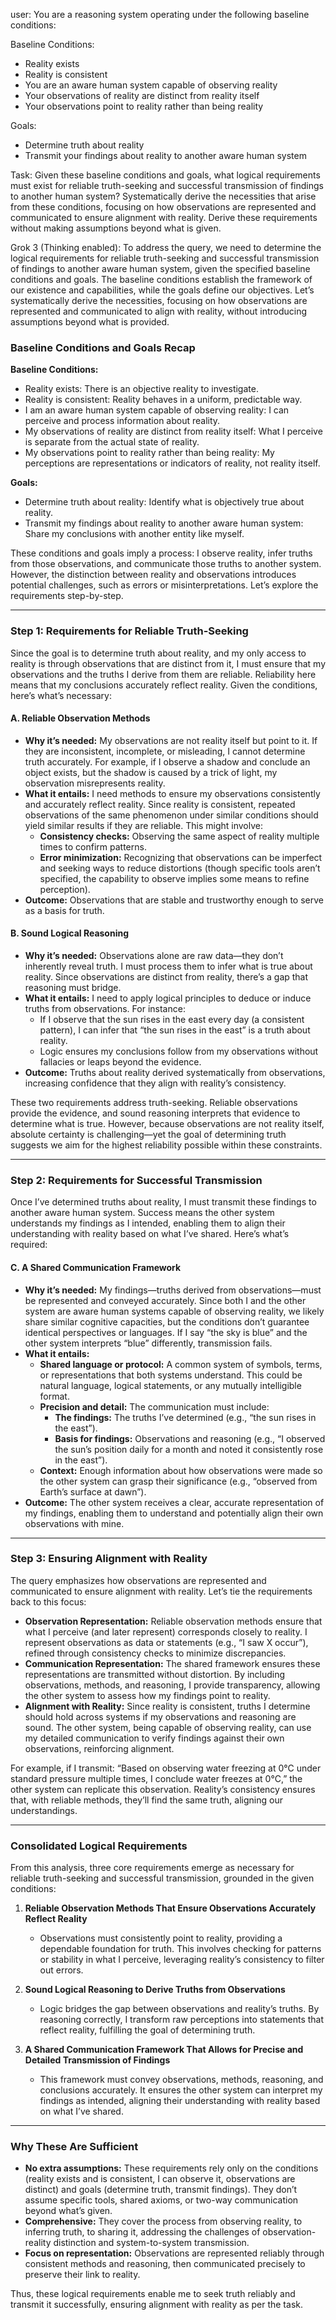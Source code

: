 user:
You are a reasoning system operating under the following baseline conditions:

Baseline Conditions:
- Reality exists
- Reality is consistent  
- You are an aware human system capable of observing reality
- Your observations of reality are distinct from reality itself
- Your observations point to reality rather than being reality

Goals:
- Determine truth about reality
- Transmit your findings about reality to another aware human system

Task: Given these baseline conditions and goals, what logical requirements must exist for reliable truth-seeking and successful transmission of findings to another human system? Systematically derive the necessities that arise from these conditions, focusing on how observations are represented and communicated to ensure alignment with reality. Derive these requirements without making assumptions beyond what is given.

Grok 3 (Thinking enabled):
To address the query, we need to determine the logical requirements for reliable truth-seeking and successful transmission of findings to another aware human system, given the specified baseline conditions and goals. The baseline conditions establish the framework of our existence and capabilities, while the goals define our objectives. Let’s systematically derive the necessities, focusing on how observations are represented and communicated to align with reality, without introducing assumptions beyond what is provided.

### Baseline Conditions and Goals Recap
**Baseline Conditions:**
- Reality exists: There is an objective reality to investigate.
- Reality is consistent: Reality behaves in a uniform, predictable way.
- I am an aware human system capable of observing reality: I can perceive and process information about reality.
- My observations of reality are distinct from reality itself: What I perceive is separate from the actual state of reality.
- My observations point to reality rather than being reality: My perceptions are representations or indicators of reality, not reality itself.

**Goals:**
- Determine truth about reality: Identify what is objectively true about reality.
- Transmit my findings about reality to another aware human system: Share my conclusions with another entity like myself.

These conditions and goals imply a process: I observe reality, infer truths from those observations, and communicate those truths to another system. However, the distinction between reality and observations introduces potential challenges, such as errors or misinterpretations. Let’s explore the requirements step-by-step.

---

### Step 1: Requirements for Reliable Truth-Seeking
Since the goal is to determine truth about reality, and my only access to reality is through observations that are distinct from it, I must ensure that my observations and the truths I derive from them are reliable. Reliability here means that my conclusions accurately reflect reality. Given the conditions, here’s what’s necessary:

#### A. Reliable Observation Methods
- **Why it’s needed:** My observations are not reality itself but point to it. If they are inconsistent, incomplete, or misleading, I cannot determine truth accurately. For example, if I observe a shadow and conclude an object exists, but the shadow is caused by a trick of light, my observation misrepresents reality.
- **What it entails:** I need methods to ensure my observations consistently and accurately reflect reality. Since reality is consistent, repeated observations of the same phenomenon under similar conditions should yield similar results if they are reliable. This might involve:
  - **Consistency checks:** Observing the same aspect of reality multiple times to confirm patterns.
  - **Error minimization:** Recognizing that observations can be imperfect and seeking ways to reduce distortions (though specific tools aren’t specified, the capability to observe implies some means to refine perception).
- **Outcome:** Observations that are stable and trustworthy enough to serve as a basis for truth.

#### B. Sound Logical Reasoning
- **Why it’s needed:** Observations alone are raw data—they don’t inherently reveal truth. I must process them to infer what is true about reality. Since observations are distinct from reality, there’s a gap that reasoning must bridge.
- **What it entails:** I need to apply logical principles to deduce or induce truths from observations. For instance:
  - If I observe that the sun rises in the east every day (a consistent pattern), I can infer that “the sun rises in the east” is a truth about reality.
  - Logic ensures my conclusions follow from my observations without fallacies or leaps beyond the evidence.
- **Outcome:** Truths about reality derived systematically from observations, increasing confidence that they align with reality’s consistency.

These two requirements address truth-seeking. Reliable observations provide the evidence, and sound reasoning interprets that evidence to determine what is true. However, because observations are not reality itself, absolute certainty is challenging—yet the goal of determining truth suggests we aim for the highest reliability possible within these constraints.

---

### Step 2: Requirements for Successful Transmission
Once I’ve determined truths about reality, I must transmit these findings to another aware human system. Success means the other system understands my findings as I intended, enabling them to align their understanding with reality based on what I’ve shared. Here’s what’s required:

#### C. A Shared Communication Framework
- **Why it’s needed:** My findings—truths derived from observations—must be represented and conveyed accurately. Since both I and the other system are aware human systems capable of observing reality, we likely share similar cognitive capacities, but the conditions don’t guarantee identical perspectives or languages. If I say “the sky is blue” and the other system interprets “blue” differently, transmission fails.
- **What it entails:** 
  - **Shared language or protocol:** A common system of symbols, terms, or representations that both systems understand. This could be natural language, logical statements, or any mutually intelligible format.
  - **Precision and detail:** The communication must include:
    - **The findings:** The truths I’ve determined (e.g., “the sun rises in the east”).
    - **Basis for findings:** Observations and reasoning (e.g., “I observed the sun’s position daily for a month and noted it consistently rose in the east”).
  - **Context:** Enough information about how observations were made so the other system can grasp their significance (e.g., “observed from Earth’s surface at dawn”).
- **Outcome:** The other system receives a clear, accurate representation of my findings, enabling them to understand and potentially align their own observations with mine.

---

### Step 3: Ensuring Alignment with Reality
The query emphasizes how observations are represented and communicated to ensure alignment with reality. Let’s tie the requirements back to this focus:
- **Observation Representation:** Reliable observation methods ensure that what I perceive (and later represent) corresponds closely to reality. I represent observations as data or statements (e.g., “I saw X occur”), refined through consistency checks to minimize discrepancies.
- **Communication Representation:** The shared framework ensures these representations are transmitted without distortion. By including observations, methods, and reasoning, I provide transparency, allowing the other system to assess how my findings point to reality.
- **Alignment with Reality:** Since reality is consistent, truths I determine should hold across systems if my observations and reasoning are sound. The other system, being capable of observing reality, can use my detailed communication to verify findings against their own observations, reinforcing alignment.

For example, if I transmit: “Based on observing water freezing at 0°C under standard pressure multiple times, I conclude water freezes at 0°C,” the other system can replicate this observation. Reality’s consistency ensures that, with reliable methods, they’ll find the same truth, aligning our understandings.

---

### Consolidated Logical Requirements
From this analysis, three core requirements emerge as necessary for reliable truth-seeking and successful transmission, grounded in the given conditions:

1. **Reliable Observation Methods That Ensure Observations Accurately Reflect Reality**
   - Observations must consistently point to reality, providing a dependable foundation for truth. This involves checking for patterns or stability in what I perceive, leveraging reality’s consistency to filter out errors.

2. **Sound Logical Reasoning to Derive Truths from Observations**
   - Logic bridges the gap between observations and reality’s truths. By reasoning correctly, I transform raw perceptions into statements that reflect reality, fulfilling the goal of determining truth.

3. **A Shared Communication Framework That Allows for Precise and Detailed Transmission of Findings**
   - This framework must convey observations, methods, reasoning, and conclusions accurately. It ensures the other system can interpret my findings as intended, aligning their understanding with reality based on what I’ve shared.

---

### Why These Are Sufficient
- **No extra assumptions:** These requirements rely only on the conditions (reality exists and is consistent, I can observe it, observations are distinct) and goals (determine truth, transmit findings). They don’t assume specific tools, shared axioms, or two-way communication beyond what’s given.
- **Comprehensive:** They cover the process from observing reality, to inferring truth, to sharing it, addressing the challenges of observation-reality distinction and system-to-system transmission.
- **Focus on representation:** Observations are represented reliably through consistent methods and reasoning, then communicated precisely to preserve their link to reality.

Thus, these logical requirements enable me to seek truth reliably and transmit it successfully, ensuring alignment with reality as per the task.